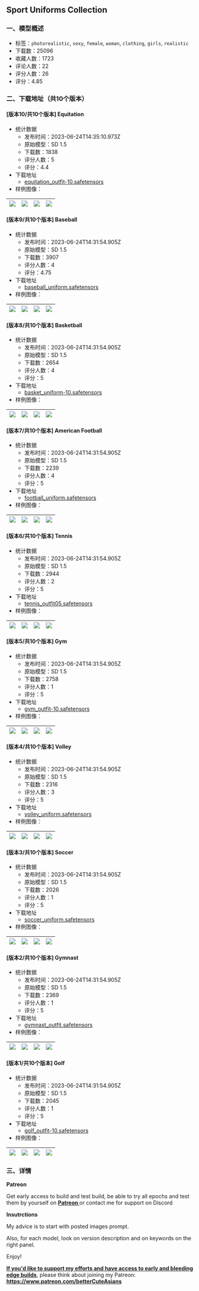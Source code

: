 ## Sport Uniforms Collection
### 一、模型概述

- 标签：`photorealistic`, `sexy`, `female`, `woman`, `clothing`, `girls`, `realistic`
- 下载数：25096
- 收藏人数：1723
- 评论人数：22
- 评分人数：26
- 评分：4.85

### 二、下载地址（共10个版本）

#### [版本10/共10个版本] Equitation

- 统计数据
  - 发布时间：2023-06-24T14:35:10.973Z
  - 原始模型：SD 1.5
  - 下载数：1838
  - 评分人数：5
  - 评分：4.4
- 下载地址
  - [equitation_outfit-10.safetensors](https://civitai.com/api/download/models/102993)
- 样例图像：

| <img src="https://image.civitai.com/xG1nkqKTMzGDvpLrqFT7WA/631d0130-ddcb-4c0a-8b85-efd00cc61ab3/width=450/1272097.jpeg" /> | <img src="https://image.civitai.com/xG1nkqKTMzGDvpLrqFT7WA/af64ddff-d1ac-4c94-9277-c648c8c60c1c/width=450/1272093.jpeg" /> | <img src="https://image.civitai.com/xG1nkqKTMzGDvpLrqFT7WA/03a90f3a-a6d7-409b-ad05-36f9712a11d4/width=450/1272095.jpeg" /> | <img src="https://image.civitai.com/xG1nkqKTMzGDvpLrqFT7WA/a6edab72-ba73-4f73-b2e9-4f9654bb678e/width=450/1272088.jpeg" /> |
| ---- | ---- | ---- | ---- |

#### [版本9/共10个版本] Baseball

- 统计数据
  - 发布时间：2023-06-24T14:31:54.905Z
  - 原始模型：SD 1.5
  - 下载数：3907
  - 评分人数：4
  - 评分：4.75
- 下载地址
  - [baseball_uniform.safetensors](https://civitai.com/api/download/models/87043)
- 样例图像：

| <img src="https://image.civitai.com/xG1nkqKTMzGDvpLrqFT7WA/11b38baf-78bd-487d-bd55-9ba568bd22ed/width=450/993835.jpeg" /> | <img src="https://image.civitai.com/xG1nkqKTMzGDvpLrqFT7WA/abe2f417-b354-473b-b295-38d7b39ba1b0/width=450/993827.jpeg" /> | <img src="https://image.civitai.com/xG1nkqKTMzGDvpLrqFT7WA/44884102-4617-4ed5-9722-f381cbe69f70/width=450/993843.jpeg" /> | <img src="https://image.civitai.com/xG1nkqKTMzGDvpLrqFT7WA/974b7892-60c1-4dc6-8e55-47ae41057d36/width=450/993834.jpeg" /> |
| ---- | ---- | ---- | ---- |

#### [版本8/共10个版本] Basketball

- 统计数据
  - 发布时间：2023-06-24T14:31:54.905Z
  - 原始模型：SD 1.5
  - 下载数：2654
  - 评分人数：4
  - 评分：5
- 下载地址
  - [basket_uniform-10.safetensors](https://civitai.com/api/download/models/85531)
- 样例图像：

| <img src="https://image.civitai.com/xG1nkqKTMzGDvpLrqFT7WA/38052a6b-5266-46cb-8607-2c816baa554f/width=450/968720.jpeg" /> | <img src="https://image.civitai.com/xG1nkqKTMzGDvpLrqFT7WA/e31b9b02-e7e6-49e3-bc2d-2d30077d967d/width=450/968716.jpeg" /> | <img src="https://image.civitai.com/xG1nkqKTMzGDvpLrqFT7WA/6068c355-fab0-4633-b8d3-23c1976025cd/width=450/968719.jpeg" /> | <img src="https://image.civitai.com/xG1nkqKTMzGDvpLrqFT7WA/f361140b-d2d6-4a61-8f79-528af3da25e0/width=450/968717.jpeg" /> |
| ---- | ---- | ---- | ---- |

#### [版本7/共10个版本] American Football

- 统计数据
  - 发布时间：2023-06-24T14:31:54.905Z
  - 原始模型：SD 1.5
  - 下载数：2239
  - 评分人数：4
  - 评分：5
- 下载地址
  - [football_uniform.safetensors](https://civitai.com/api/download/models/83677)
- 样例图像：

| <img src="https://image.civitai.com/xG1nkqKTMzGDvpLrqFT7WA/437aeaab-ab16-447a-8bef-569a9a78fed7/width=450/944155.jpeg" /> | <img src="https://image.civitai.com/xG1nkqKTMzGDvpLrqFT7WA/1a738b26-4ee6-4ea8-b215-61ed5d7d43f2/width=450/944142.jpeg" /> | <img src="https://image.civitai.com/xG1nkqKTMzGDvpLrqFT7WA/481f731e-5ea4-46ba-8c82-fc5c38675418/width=450/944145.jpeg" /> | <img src="https://image.civitai.com/xG1nkqKTMzGDvpLrqFT7WA/0e794a93-a4ce-4c61-bfc1-8720b4dbc810/width=450/944147.jpeg" /> |
| ---- | ---- | ---- | ---- |

#### [版本6/共10个版本] Tennis

- 统计数据
  - 发布时间：2023-06-24T14:31:54.905Z
  - 原始模型：SD 1.5
  - 下载数：2944
  - 评分人数：2
  - 评分：5
- 下载地址
  - [tennis_outfit05.safetensors](https://civitai.com/api/download/models/82758)
- 样例图像：

| <img src="https://image.civitai.com/xG1nkqKTMzGDvpLrqFT7WA/57cbfd80-3dcf-4515-b0b0-e7d6528ebf61/width=450/931856.jpeg" /> | <img src="https://image.civitai.com/xG1nkqKTMzGDvpLrqFT7WA/e56b97d4-00b6-4183-b27d-2ded5c042293/width=450/931857.jpeg" /> | <img src="https://image.civitai.com/xG1nkqKTMzGDvpLrqFT7WA/cc71d8b4-37c1-468a-ad2e-c133d07c4db2/width=450/931855.jpeg" /> | <img src="https://image.civitai.com/xG1nkqKTMzGDvpLrqFT7WA/906e47c2-8e8f-45da-a173-a3e9d336815c/width=450/931853.jpeg" /> |
| ---- | ---- | ---- | ---- |

#### [版本5/共10个版本] Gym

- 统计数据
  - 发布时间：2023-06-24T14:31:54.905Z
  - 原始模型：SD 1.5
  - 下载数：2758
  - 评分人数：1
  - 评分：5
- 下载地址
  - [gym_outfit-10.safetensors](https://civitai.com/api/download/models/82757)
- 样例图像：

| <img src="https://image.civitai.com/xG1nkqKTMzGDvpLrqFT7WA/708dc871-006e-434c-b3ca-ee24bf1ad6a2/width=450/931838.jpeg" /> | <img src="https://image.civitai.com/xG1nkqKTMzGDvpLrqFT7WA/36c4de03-91dd-4fcd-8be4-cbeb449f000b/width=450/931832.jpeg" /> | <img src="https://image.civitai.com/xG1nkqKTMzGDvpLrqFT7WA/9e6fb604-5d29-4ae1-9050-707bd9a56787/width=450/931831.jpeg" /> | <img src="https://image.civitai.com/xG1nkqKTMzGDvpLrqFT7WA/c990b632-1af8-4bda-ad68-f516d3ac2397/width=450/931829.jpeg" /> |
| ---- | ---- | ---- | ---- |

#### [版本4/共10个版本] Volley

- 统计数据
  - 发布时间：2023-06-24T14:31:54.905Z
  - 原始模型：SD 1.5
  - 下载数：2316
  - 评分人数：3
  - 评分：5
- 下载地址
  - [volley_uniform.safetensors](https://civitai.com/api/download/models/82756)
- 样例图像：

| <img src="https://image.civitai.com/xG1nkqKTMzGDvpLrqFT7WA/457b7a6a-e10a-4d68-87b5-54a58167a60a/width=450/931805.jpeg" /> | <img src="https://image.civitai.com/xG1nkqKTMzGDvpLrqFT7WA/3c6c0089-cedf-4a17-9199-90ee2e9238e4/width=450/931804.jpeg" /> | <img src="https://image.civitai.com/xG1nkqKTMzGDvpLrqFT7WA/4671848b-4d57-4aad-8828-6fa731084b66/width=450/931802.jpeg" /> | <img src="https://image.civitai.com/xG1nkqKTMzGDvpLrqFT7WA/3495329d-a536-412a-891e-cd41a5b3d46a/width=450/931803.jpeg" /> |
| ---- | ---- | ---- | ---- |

#### [版本3/共10个版本] Soccer

- 统计数据
  - 发布时间：2023-06-24T14:31:54.905Z
  - 原始模型：SD 1.5
  - 下载数：2026
  - 评分人数：1
  - 评分：5
- 下载地址
  - [soccer_uniform.safetensors](https://civitai.com/api/download/models/82754)
- 样例图像：

| <img src="https://image.civitai.com/xG1nkqKTMzGDvpLrqFT7WA/3829f6e7-6af4-4bfe-9320-388cac444e01/width=450/931758.jpeg" /> | <img src="https://image.civitai.com/xG1nkqKTMzGDvpLrqFT7WA/b042beb8-c8c7-4356-a326-ec6f5914d78e/width=450/931765.jpeg" /> | <img src="https://image.civitai.com/xG1nkqKTMzGDvpLrqFT7WA/cc21de80-3835-4633-90dd-c31f54a10883/width=450/931755.jpeg" /> | <img src="https://image.civitai.com/xG1nkqKTMzGDvpLrqFT7WA/31f0ae99-898e-4447-a02c-1a4cac270bdd/width=450/931751.jpeg" /> |
| ---- | ---- | ---- | ---- |

#### [版本2/共10个版本] Gymnast

- 统计数据
  - 发布时间：2023-06-24T14:31:54.905Z
  - 原始模型：SD 1.5
  - 下载数：2369
  - 评分人数：1
  - 评分：5
- 下载地址
  - [gymnast_outfit.safetensors](https://civitai.com/api/download/models/82750)
- 样例图像：

| <img src="https://image.civitai.com/xG1nkqKTMzGDvpLrqFT7WA/35c96abf-8899-4785-b683-87288ccef196/width=450/931713.jpeg" /> | <img src="https://image.civitai.com/xG1nkqKTMzGDvpLrqFT7WA/187c08f9-f16f-417b-bd95-160b552a6994/width=450/931726.jpeg" /> | <img src="https://image.civitai.com/xG1nkqKTMzGDvpLrqFT7WA/2e09d82a-c615-4b85-8dba-1ab66d175135/width=450/931723.jpeg" /> | <img src="https://image.civitai.com/xG1nkqKTMzGDvpLrqFT7WA/6e7fd291-00ba-4103-a49e-8957d8e05827/width=450/931716.jpeg" /> |
| ---- | ---- | ---- | ---- |

#### [版本1/共10个版本] Golf

- 统计数据
  - 发布时间：2023-06-24T14:31:54.905Z
  - 原始模型：SD 1.5
  - 下载数：2045
  - 评分人数：1
  - 评分：5
- 下载地址
  - [golf_outfit-10.safetensors](https://civitai.com/api/download/models/98725)
- 样例图像：

| <img src="https://image.civitai.com/xG1nkqKTMzGDvpLrqFT7WA/6b5701b8-6e67-42e2-84ab-87b195cd3240/width=450/1193395.jpeg" /> | <img src="https://image.civitai.com/xG1nkqKTMzGDvpLrqFT7WA/36453e16-e5eb-49e9-bd7e-b438013a27bf/width=450/1193393.jpeg" /> | <img src="https://image.civitai.com/xG1nkqKTMzGDvpLrqFT7WA/2cbb8cb2-d19a-47e0-99d3-9aa88ae4e019/width=450/1193394.jpeg" /> | <img src="https://image.civitai.com/xG1nkqKTMzGDvpLrqFT7WA/b74e84c8-50f5-4ddd-b5ab-d128af4be780/width=450/1193392.jpeg" /> |
| ---- | ---- | ---- | ---- |


### 三、详情
<p><strong>Patreon</strong></p><p>Get early access to build and test build, be able to try all epochs and test them by yourself on <a target="_blank" rel="ugc" href="https://www.patreon.com/betterCuteAsians"><strong>Patreon </strong></a>or contact me for support on Discord</p><p></p><p><strong>Insutrctions</strong></p><p>My advice is to start with posted images prompt.</p><p>Also, for each model, look on version description and on keywords on the right panel.</p><p></p><p>Enjoy!</p><p></p><p><strong><u>If you'd like to support my efforts and have access to early and bleeding edge builds</u></strong>, please think about joining my Patreon: <a target="_blank" rel="ugc" href="https://www.patreon.com/betterCuteAsians"><strong>https://www.patreon.com/betterCuteAsians</strong></a></p>